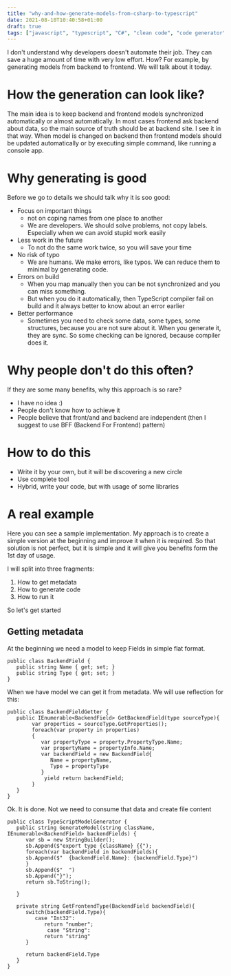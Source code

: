 ```yaml
---
title: "why-and-how-generate-models-from-csharp-to-typescript"
date: 2021-08-10T10:40:58+01:00
draft: true
tags: ["javascript", "typescript", "C#", "clean code", "code generator"]
---
```


I don't understand why developers doesn't automate their job. They can save a huge amount of time with very low effort. How?  For example, by generating models from backend to frontend. We will talk about it today.

# How the generation can look like?
The main idea is to keep backend and frontend models synchronized automatically or almost automatically. In most cases frontend ask backend about data, so the main source of truth should be at backend site. I see it in that way. When model is changed on backend then frontend models should be updated automatically or by executing simple command, like running a console app.

# Why generating is good
Before we go to details we should talk why it is soo good:
- Focus on important things
   - not on coping names from one place to another
   - We are developers. We should solve problems, not copy labels. Especially when we can avoid stupid work easily
- Less work in the future
   - To not do the same work twice, so you will save your time
- No risk of typo
   - We are humans. We make errors, like typos. We can reduce them to minimal by generating code.
- Errors on build
   - When you map  manually then you can be not synchronized and you can miss something. 
   - But when you do it automatically, then TypeScript compiler fail on build and it always better to know about an error earlier
- Better performance
   - Sometimes you need to check some data, some types, some structures, because you are not sure about it. When you generate it, they are sync. So some checking can be ignored, because compiler does it.


# Why people don't do this often?
If they are some many benefits, why this approach is so rare? 

- I have no idea :)
- People don't know how to achieve it
- People believe that front/and and backend are independent (then I suggest to use BFF (Backend For Frontend) pattern)

# How to do this
- Write it by your own, but it will be discovering a new circle
- Use complete tool
- Hybrid, write your code, but with usage of some libraries

# A real example
Here you can see a sample implementation. My approach is to create a simple version at the beginning and improve it when it is required. So that solution is not perfect, but it is simple and it will give you benefits form the 1st day of usage.

I will split into three fragments:
1. How to get metadata
2. How to generate code
3. How to run it

So let's get started
## Getting metadata

At the beginning we need a model to keep Fields in simple flat format.
```
public class BackendField {
   public string Name { get; set; }
   public string Type { get; set; }
}

```

When we have model we can get it from metadata. We will use reflection for this:
```
public class BackendFieldGetter {
   public IEnumerable<BackendField> GetBackendField(type sourceType){
        var properties = sourceType.GetProperties();
        foreach(var property in properties)
        {
           var propertyType = property.PropertyType.Name;
           var propertyName = propertyInfo.Name;
           var backendField = new BackendField{
              Name = propertyName,
              Type = propertyType
           }
            yield return backendField;
        }
   }
}
```

Ok. It is done. Not we need to consume that data and create file content

```
public class TypeScriptModelGenerator {
   public string GenerateModel(string className, IEnumerable<BackendField> backendFields) {
      var sb = new StringBuilder();
      sb.Append($"export type {className} {{");
      foreach(var backendField in backendFields){
      sb.Append($"  {backendField.Name}: {backendField.Type}")           
      }
      sb.Append($"  ")
      sb.Append("}");
      return sb.ToString();

   } 

   private string GetFrontendType(BackendField backendField){
      switch(backendField.Type){
         case "Int32":
            return "number";
             case "String":
            return "string"
      }

      return backendField.Type
   }
}
```

